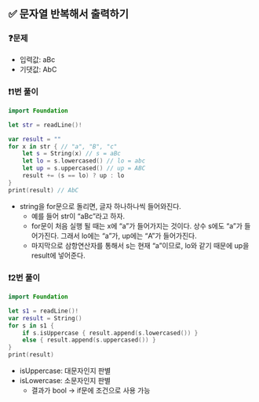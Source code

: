 ## ✅ 문자열 반복해서 출력하기

### ❓문제
- 입력값: aBc
- 기댓값: AbC

### ❗️1번 풀이
```swift
import Foundation

let str = readLine()!

var result = ""
for x in str { // "a", "B", "c"
    let s = String(x) // s = aBc
    let lo = s.lowercased() // lo = abc
    let up = s.uppercased() // up = ABC
    result += (s == lo) ? up : lo
}
print(result) // AbC
```
- string을 for문으로 돌리면, 글자 하나하나씩 들어와진다.
    - 예를 들어 str이 “aBc”라고 하자.
    - for문이 처음 실행 될 때는 x에 “a”가 들어가지는 것이다. 상수 s에도 “a”가 들어가진다. 그래서 lo에는 “a”가, up에는 “A”가 들어가진다.
    - 마지막으로 삼항연산자를 통해서 s는 현재 “a”이므로, lo와 같기 때문에 up을 result에 넣어준다.

### ❗️2번 풀이
```swift
import Foundation

let s1 = readLine()!
var result = String()
for s in s1 {
    if s.isUppercase { result.append(s.lowercased()) }
    else { result.append(s.uppercased()) }
}
print(result)
```
- isUppercase: 대문자인지 판별
- isLowercase: 소문자인지 판별
    - 결과가 bool → if문에 조건으로 사용 가능
